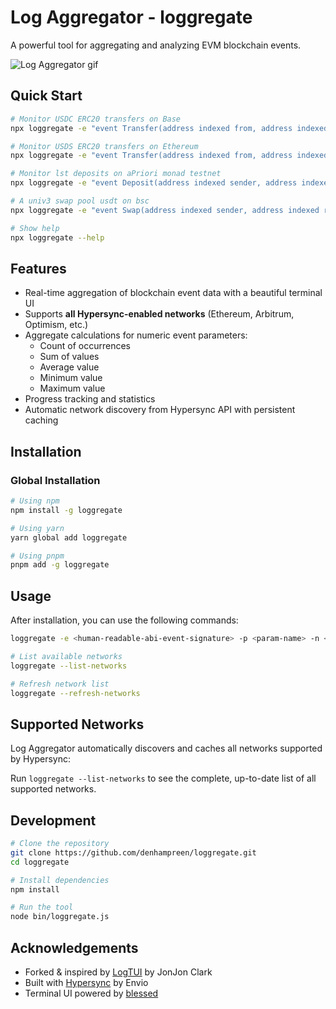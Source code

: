 # Log Aggregator - loggregate

A powerful tool for aggregating and analyzing EVM blockchain events.

![Log Aggregator gif](./loggregate.gif)

## Quick Start

```bash
# Monitor USDC ERC20 transfers on Base
npx loggregate -e "event Transfer(address indexed from, address indexed to, uint256 value)" -n base -p "value" -c "0x833589fCD6eDb6E08f4c7C32D4f71b54bdA02913" -d 6

# Monitor USDS ERC20 transfers on Ethereum
npx loggregate -e "event Transfer(address indexed from, address indexed to, uint256 value)" -n eth -p "value" -c "0xdC035D45d973E3EC169d2276DDab16f1e407384F" -d 18

# Monitor lst deposits on aPriori monad testnet
npx loggregate -e "event Deposit(address indexed sender, address indexed owner, uint256 assets, uint256 shares)" -n monad-testnet -p "assets" -c "0xb2f82D0f38dc453D596Ad40A37799446Cc89274A" -d 18 

# A univ3 swap pool usdt on bsc
npx loggregate -e "event Swap(address indexed sender, address indexed recipient, int256 deltaQty0, int256 deltaQty1, uint160 sqrtP, uint128 liquidity, int24 currentTick)" -p "deltaQty0" -n bsc -c "0xF987939b9ea7a43d9e6A39F6542749BB8AFb09BB" -d 18

# Show help
npx loggregate --help
```

## Features

- Real-time aggregation of blockchain event data with a beautiful terminal UI
- Supports **all Hypersync-enabled networks** (Ethereum, Arbitrum, Optimism, etc.)
- Aggregate calculations for numeric event parameters:
  - Count of occurrences
  - Sum of values
  - Average value
  - Minimum value
  - Maximum value
- Progress tracking and statistics
- Automatic network discovery from Hypersync API with persistent caching

## Installation

### Global Installation

```bash
# Using npm
npm install -g loggregate

# Using yarn
yarn global add loggregate

# Using pnpm
pnpm add -g loggregate
```

## Usage

After installation, you can use the following commands:

```bash
loggregate -e <human-readable-abi-event-signature> -p <param-name> -n <network> -d <decimals>

# List available networks
loggregate --list-networks

# Refresh network list
loggregate --refresh-networks
```

## Supported Networks

Log Aggregator automatically discovers and caches all networks supported by Hypersync:

Run `loggregate --list-networks` to see the complete, up-to-date list of all supported networks.

## Development

```bash
# Clone the repository
git clone https://github.com/denhampreen/loggregate.git
cd loggregate

# Install dependencies
npm install

# Run the tool
node bin/loggregate.js
```

## Acknowledgements

- Forked & inspired by [LogTUI](https://github.com/moose-code/logtui) by JonJon Clark
- Built with [Hypersync](https://docs.envio.dev/docs/HyperIndex/overview) by Envio
- Terminal UI powered by [blessed](https://github.com/chjj/blessed)
